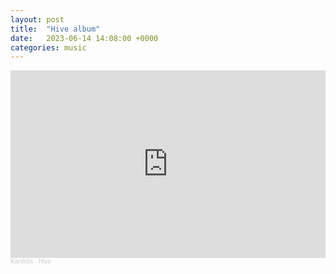 ```yaml
---
layout: post
title:  "Hive album"
date:   2023-06-14 14:08:00 +0000
categories: music
---
```

<iframe width="100%" height="300" scrolling="no" frameborder="no" allow="autoplay" src="https://w.soundcloud.com/player/?url=https%3A//api.soundcloud.com/playlists/1635041593&color=%23ff5500&auto_play=false&hide_related=false&show_comments=true&show_user=true&show_reposts=false&show_teaser=true&visual=true"></iframe><div style="font-size: 10px; color: #cccccc;line-break: anywhere;word-break: normal;overflow: hidden;white-space: nowrap;text-overflow: ellipsis; font-family: Interstate,Lucida Grande,Lucida Sans Unicode,Lucida Sans,Garuda,Verdana,Tahoma,sans-serif;font-weight: 100;"><a href="https://soundcloud.com/kanilros" title="Kanilrós" target="_blank" style="color: #cccccc; text-decoration: none;">Kanilrós</a> · <a href="https://soundcloud.com/kanilros/sets/hive" title="Hive" target="_blank" style="color: #cccccc; text-decoration: none;">Hive</a></div>
